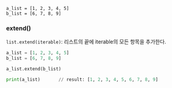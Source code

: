 ```
a_list = [1, 2, 3, 4, 5]
b_list = [6, 7, 8, 9]
```

### extend()
```list.extend(iterable)```: 리스트의 끝에 iterable의 모든 항목을 추가한다.

```python
a_list = [1, 2, 3, 4, 5]
b_list = [6, 7, 8, 9]

a_list.extend(b_list)

print(a_list)       // result: [1, 2, 3, 4, 5, 6, 7, 8, 9]
```
